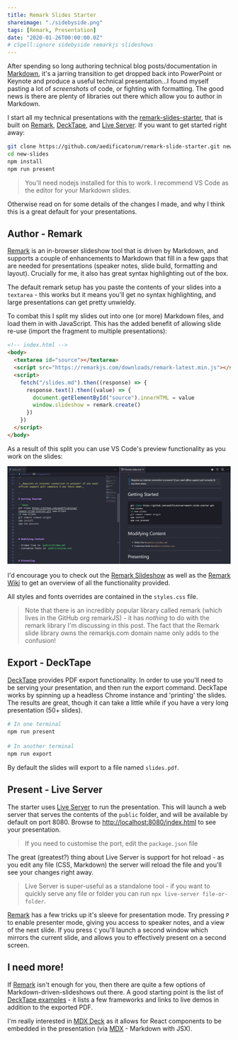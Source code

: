 ```yaml
---
title: Remark Slides Starter
shareimage: "./sidebyside.png"
tags: [Remark, Presentation]
date: "2020-01-26T00:00:00.0Z"
# cSpell:ignore sidebyside remarkjs slideshows
---
```


After spending so long authoring technical blog posts/documentation in [Markdown], it's a jarring transition to get dropped back into PowerPoint or Keynote and produce a useful technical presentation...I found myself pasting a lot of _screenshots_ of code, or fighting with formatting. The good news is there are plenty of libraries out there which allow you to author in Markdown.

I start all my technical presentations with the [remark-slides-starter], that is built on [Remark], [DeckTape], and [Live Server]. If you want to get started right away:

```bash
git clone https://github.com/aedificatorum/remark-slide-starter.git new-slides
cd new-slides
npm install
npm run present
```

> You'll need nodejs installed for this to work. I recommend VS Code as the editor for your Markdown slides.

Otherwise read on for some details of the changes I made, and why I think this is a great default for your presentations.

## Author - Remark

[Remark] is an in-browser slideshow tool that is driven by Markdown, and supports a couple of enhancements to Markdown that fill in a few gaps that are needed for presentations (speaker notes, slide build, formatting and layout). Crucially for me, it also has great syntax highlighting out of the box.

The default remark setup has you paste the contents of your slides into a `textarea` - this works but it means you'll get no syntax highlighting, and large presentations can get pretty unwieldy.

To combat this I split my slides out into one (or more) Markdown files, and load them in with JavaScript. This has the added benefit of allowing slide re-use (import the fragment to multiple presentations):

```html
<!-- index.html -->
<body>
  <textarea id="source"></textarea>
  <script src="https://remarkjs.com/downloads/remark-latest.min.js"></script>
  <script>
    fetch("/slides.md").then((response) => {
      response.text().then((value) => {
        document.getElementById("source").innerHTML = value
        window.slideshow = remark.create()
      })
    })
  </script>
</body>
```

As a result of this split you can use VS Code's preview functionality as you work on the slides:

![VS Code Markdown Preview](./sidebyside.png)

I'd encourage you to check out the [Remark Slideshow][remark] as well as the [Remark Wiki] to get an overview of all the functionality provided.

All styles and fonts overrides are contained in the `styles.css` file.

> Note that there is an incredibly popular library called remark (which lives in the GitHub org remarkJS) - it has _nothing_ to do with the remark library I'm discussing in this post. The fact that the Remark slide library owns the remarkjs.com domain name only adds to the confusion!

## Export - DeckTape

[DeckTape] provides PDF export functionality. In order to use you'll need to be serving your presentation, and then run the export command. DeckTape works by spinning up a headless Chrome instance and 'printing' the slides. The results are great, though it can take a little while if you have a very long presentation (50+ slides).

```bash
# In one terminal
npm run present

# In another terminal
npm run export
```

By default the slides will export to a file named `slides.pdf`.

## Present - Live Server

The starter uses [Live Server] to run the presentation. This will launch a web server that serves the contents of the `public` folder, and will be available by default on port 8080. Browse to [http://localhost:8080/index.html](http://localhost:8080/index.html) to see your presentation.

> If you need to customise the port, edit the `package.json` file

The great (greatest?) thing about Live Server is support for hot reload - as you edit any file (CSS, Markdown) the server will reload the file and you'll see your changes right away.

> Live Server is super-useful as a standalone tool - if you want to quickly serve any file or folder you can run `npx live-server file-or-folder`.

[Remark] has a few tricks up it's sleeve for presentation mode. Try pressing `P` to enable presenter mode, giving you access to speaker notes, and a view of the next slide. If you press `C` you'll launch a second window which mirrors the current slide, and allows you to effectively present on a second screen.

## I need more!

If [Remark] isn't enough for you, then there are quite a few options of Markdown-driven-slideshows out there. A good starting point is the list of [DeckTape examples] - it lists a few frameworks and links to live demos in addition to the exported PDF.

I'm really interested in [MDX Deck] as it allows for React components to be embedded in the presentation (via [MDX] - Markdown with JSX).

[remark-slides-starter]: https://github.com/aedificatorum/remark-slide-starter
[remark]: https://remarkjs.com
[remark wiki]: https://github.com/gnab/remark/wiki
[decktape]: https://github.com/astefanutti/decktape
[decktape examples]: https://github.com/astefanutti/decktape#examples
[live server]: https://github.com/tapio/live-server
[mdx deck]: https://github.com/jxnblk/mdx-deck
[mdx]: https://mdxjs.com/
[markdown]: https://www.markdownguide.org/
